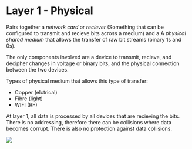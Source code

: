 # Layer 1 - Physical

Pairs together a *network card* or *reciever* (Something that can be configured to transmit and recieve bits across a medium) and a
A *physical shared medium* that allows the transfer of raw bit streams (binary 1s and 0s).

The only components involved are a device to transmit, recieve, and decipher changes in voltage or binary bits, and the physical connection between the two devices. 

Types of physical medium that allows this type of transfer:
- Copper (elctrical)
- Fibre (light)
- WIFI (RF)

At layer 1, all data is processed by all devices that are recieving the bits. There is no addressing, therefore there can be collisions where data becomes corrupt. There is also no protection against data collisions. 

![](https://media.licdn.com/dms/image/C4D12AQEL__nAenv06w/article-cover_image-shrink_600_2000/0/1614289138999?e=2147483647&v=beta&t=EWeXwbv6RtctsNbbrNtpJrpXfnIJt7gd4uKkVJIqbYg)

